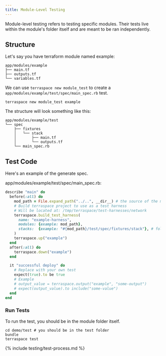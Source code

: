 ```yaml
---
title: Module-Level Testing
---
```


Module-level testing refers to testing specific modules. Their tests live within the module's folder itself and are meant to be ran independently.

## Structure

Let's say you have terraform module named example:

    app/modules/example
    ├── main.tf
    ├── outputs.tf
    └── variables.tf

We can use `terraspace new module_test` to create a `app/modules/example/test/spec/main_spec.rb` test.

    terraspace new module_test example

The structure will look something like this:

    app/modules/example/test
    └── spec
        ├── fixtures
        │   └── stack
        │       ├── main.tf
        │       └── outputs.tf
        └── main_spec.rb

## Test Code

Here's an example of the generate spec.

app/modules/example/test/spec/main_spec.rb:

```ruby
describe "main" do
  before(:all) do
    mod_path = File.expand_path("../..", __dir__) # the source of the module to test is 2 levels up
    # Build terraspace project to use as a test harness
    # Will be located at: /tmp/terraspace/test-harnesses/network
    terraspace.build_test_harness(
      name: "example-harness",
      modules: {example: mod_path},
      stacks:  {example: "#{mod_path}/test/spec/fixtures/stack"}, # folder with the stack module files
    )
    terraspace.up("example")
  end
  after(:all) do
    terraspace.down("example")
  end

  it "successful deploy" do
    # Replace with your own test
    expect(true).to be true
    # Example
    # output_value = terraspace.output("example", "some-output")
    # expect(output_value).to include("some-value")
  end
end
```

### Run Tests

To run the test, you should be in the module folder itself.

    cd demo/test # you should be in the test folder
    bundle
    terraspace test

{% include testing/test-process.md %}
